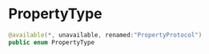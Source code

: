 # PropertyType

``` swift
@available(*, unavailable, renamed:"PropertyProtocol")
public enum PropertyType 
```
